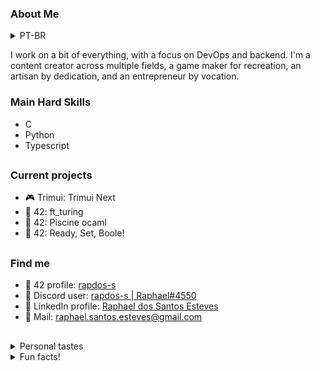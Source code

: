 ### About Me
<details>
  <summary>PT-BR</summary>
  </br>

  Desenvolvo um pouco de tudo, com foco no DevOps e backend.
  Sou criador de conteúdo em diversas áreas, desenvolvedor de jogos por diversão, artesão por paixão e empreendedor por vocação.

  ---
</details>

I work on a bit of everything, with a focus on DevOps and backend.
I'm a content creator across multiple fields, a game maker for recreation, an artisan by dedication, and an entrepreneur by vocation.


### Main Hard Skills

- C
- Python
- Typescript

<h2></h2>

### Current projects

- 🎮 Trimui: Trimui Next
- 🚀 42: ft_turing
- 🚀 42: Piscine ocaml
- 🚀 42: Ready, Set, Boole!

<h2></h2>

### Find me

- 🚀 42 profile: [rapdos-s]([URL](https://profile.intra.42.fr/users/rapdos-s))
- 💬 Discord user: [rapdos-s | Raphael#4550](https://discordapp.com/users/797961558889070623/)
- 👥 LinkedIn profile: [Raphael dos Santos Esteves](https://www.linkedin.com/in/rapdos-s/)
- 📧 Mail: [raphael.santos.esteves@gmail.com](mailto:raphael.santos.esteves@gmail.com)

<h2></h2>

<details>
  <summary>Personal tastes</summary>
  </br>

😁 Bad Jokes | 🥜 Paçoca (Peanut Candy) | 🎮 Sony PSP

</details>

<details>
  <summary>Fun facts!</summary>
  </br>

🎵 I learned to play acoustic guitar even though I didn't like to listen to music;

🏃 The username "**rapdos**" sounds like "**fasterous**" in Brazilian Portuguese;

</details>

<!-- NEW
### 👤 About Me

I work on a bit of everything, with a focus on `DevOps` and `Backend`. <br />
I'm a `Content Creator` across multiple fields, a `Game Maker` for recreation, an `Artisan` by dedication, and an `Entrepreneur` by vocation.

<h2></h2>

### 🛠️ Main Hard Skills

![Backend](https://img.shields.io/badge/Backend-gray)
![JavaScript](https://img.shields.io/badge/-JavaScript-F7DF1E?logo=javascript&logoColor=black)
![Python](https://img.shields.io/badge/-Python-3776AB?logo=python&logoColor=white)

![Frontend](https://img.shields.io/badge/Frontend-gray)
![React](https://img.shields.io/badge/-React-61DAFB?logo=react&logoColor=black)

![Database](https://img.shields.io/badge/Database-gray)
![PostgreSQL](https://img.shields.io/badge/-PostgreSQL-336791?logo=postgresql&logoColor=white) 

![DevOps](https://img.shields.io/badge/DevOps-gray)
![Bash](https://img.shields.io/badge/-Bash-4EAA25?logo=gnubash&logoColor=white)
![Docker](https://img.shields.io/badge/-Docker-2496ED?logo=docker&logoColor=white)
![Nginx](https://img.shields.io/badge/-Nginx-009639?logo=nginx&logoColor=white)

<h2></h2>

### 🛠️ Just For Hobbie Skills
![C](https://img.shields.io/badge/-C-A8B9CC?logo=c&logoColor=black)
![Lua](https://img.shields.io/badge/-Lua-2C2D72?logo=lua&logoColor=white)
![SQLite](https://img.shields.io/badge/-SQLite-003B57?logo=sqlite&logoColor=white)
![Makefile](https://img.shields.io/badge/-Makefile-8A8A8A?logo=make&logoColor=white)

<h2></h2>

### 📂 Current Projects
![Dev kit for Sony PSP](https://img.shields.io/badge/-Dev_kit_for_Sony_PSP-003791?logo=playstationportable&logoColor=white)

<h2></h2>

### 📍 Find me
[![42 profile](https://img.shields.io/badge/-rapdos--s-000000?logo=42&logoColor=white)](https://profile.intra.42.fr/users/rapdos-s/)
[![Discord user](https://img.shields.io/badge/-rapdos--s_|_Raphael%234550-5865F2?logo=discord&logoColor=white)](https://discordapp.com/users/797961558889070623/)
[![LinkedIn profile](https://img.shields.io/badge/-LinkedIn_|_Raphael_dos_Santos_Esteves-0077B5?color=0077B5)](https://www.linkedin.com/in/rapdos-s/)
[![Mail](https://img.shields.io/badge/-raphael.santos.esteves@gmail.com-EA4335?logo=gmail&logoColor=white)](mailto:raphael.santos.esteves@gmail.com)

-->
